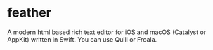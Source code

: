 # feather
A modern html based rich text editor for iOS and macOS (Catalyst or AppKit) written in Swift. You can use Quill or Froala.
